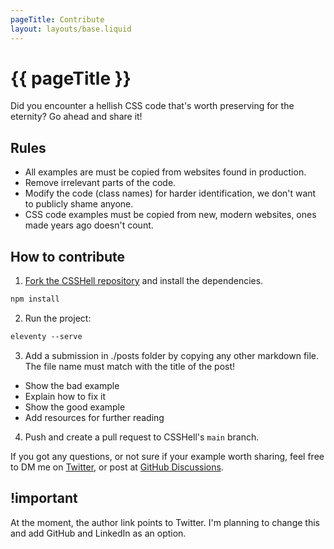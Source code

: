```yaml
---
pageTitle: Contribute
layout: layouts/base.liquid
---
```


<h1 class="post-title">{{ pageTitle }}</h1>

Did you encounter a hellish CSS code that's worth preserving for the eternity? Go ahead and share it!

## Rules

- All examples are must be copied from websites found in production.
- Remove irrelevant parts of the code.
- Modify the code (class names) for harder identification, we don't want to publicly shame anyone.
- CSS code examples must be copied from new, modern websites, ones made years ago doesn't count.

## How to contribute

1. [Fork the CSSHell repository](https://github.com/Stefanye/CSSHell) and install the dependencies.

```html
npm install
```

2. Run the project:

```html
eleventy --serve
```


3. Add a submission in ./posts folder by copying any other markdown file. The file name must match with the title of the post!

- Show the bad example
- Explain how to fix it
- Show the good example
- Add resources for further reading

4. Push and create a pull request to CSSHell's `main` branch.

If you got any questions, or not sure if your example worth sharing, feel free to DM me on [Twitter](https://twitter.com/cat_a_flame), or post at [GitHub Discussions](https://github.com/Stefanye/CSSHell/discussions).


## !important

At the moment, the author link points to Twitter. I'm planning to change this and add GitHub and LinkedIn as an option.